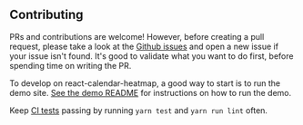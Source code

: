 ## Contributing

PRs and contributions are welcome! However, before creating a pull request, please take a look at the [Github issues](https://github.com/patientslikeme/react-calendar-heatmap/issues) and open a new issue if your issue isn't found. It's good to validate what you want to do first, before spending time on writing the PR.

To develop on react-calendar-heatmap, a good way to start is to run the demo site. [See the demo README](demo/README.md) for instructions on how to run the demo.

Keep [CI tests](https://travis-ci.org/patientslikeme/react-calendar-heatmap) passing by running `yarn test` and `yarn run lint` often.
